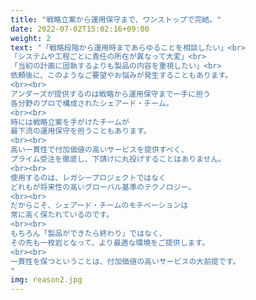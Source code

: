 ```yaml
---
title: "戦略立案から運用保守まで、ワンストップで完結。"
date: 2022-07-02T15:02:16+09:00
weight: 2
text: "「戦略段階から運用時まであらゆることを相談したい」<br>
「システムや工程ごとに責任の所在が異なって大変」<br>
「当初の計画に固執するよりも製品の内容を重視したい」<br>
依頼後に、このようなご要望やお悩みが発生することもあります。
<br><br>
アンダーズが提供するのは戦略から運用保守まで一手に担う  
各分野のプロで構成されたシェアード・チーム。
<br><br>
時には戦略立案を手がけたチームが  
最下流の運用保守を担うこともあります。
<br><br>
高い一貫性で付加価値の高いサービスを提供すべく、  
プライム受注を徹底し、下請けに丸投げすることはありません。
<br><br>
使用するのは、レガシープロジェクトではなく  
どれもが将来性の高いグローバル基準のテクノロジー。
<br><br>
だからこそ、シェアード・チームのモチベーションは  
常に高く保たれているのです。
<br><br>
もちろん「製品ができたら終わり」ではなく、  
その先も一枚岩となって、より最適な環境をご提供します。
<br><br>
一貫性を保つということは、付加価値の高いサービスの大前提です。
"
img: reason2.jpg
---
```

